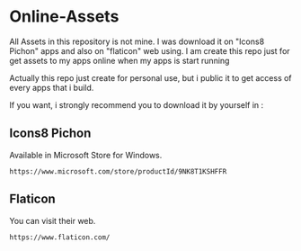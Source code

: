 # Online-Assets
All Assets in this repository is not mine. I was download it on "Icons8 Pichon" apps and also on "flaticon" web using. I am create this repo just for get assets to my apps online when my apps is start running

Actually this repo just create for personal use, but i public it to get access of every apps that i build.

If you want, i strongly recommend you to download it by yourself in :
## Icons8 Pichon
Available in Microsoft Store for Windows.
```
https://www.microsoft.com/store/productId/9NK8T1KSHFFR
```

## Flaticon
You can visit their web.
```
https://www.flaticon.com/
```
